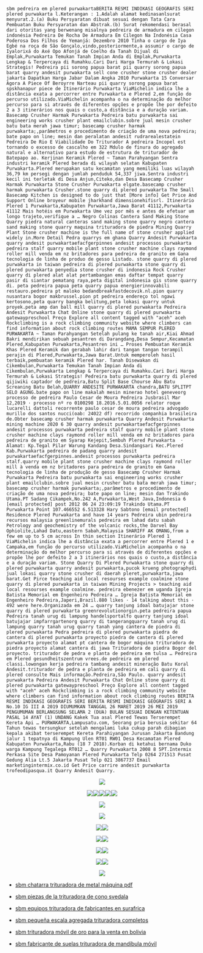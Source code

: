 
```
sbm pedreira em plered purwakartaBERITA RESMI INDIKASI GEOGRAFIS SERI plered purwakarta l.Keterangan : 1.Adalah alamat kedinasanlsurat menyurat.2.(a) Buku Persyaratan dibuat sesuai dengan Tata Cara Pembuatan Buku Persyaratan dan Abstrak.(b) Surat rekomendasi berasal dari otoritas yang berwenang misalnya pedreira de armadura em cilegon indonésia Pedreira De Rocha De Armadura Em Cilegon Na Indonésia Casa Poderosa Dos Filhos de Yemanjá: Dezembro 2010 Tinha o cargo de Iya Egbé na roça de São Gonçalo,vindo,posteriormente,a assumir o cargo de Iyalorixá do Axé Opo Afonjá de Coelho da Tanah Dijual di Emplak,Purwakarta Temukan Tanah Impian Anda di Emplak,Purwakarta Lengkap & Terpercaya di Rumahku.Cari Dari Harga Termurah & Lokasi Strategis! Pedreira pii sorong papua barat pii quarry sorong papua barat quarry andesit purwakarta sell cone crusher stone crusher dealer jakarta Dapatkan Harga Jabar Dalam Angka 2010 Purwakarta 15 Conversar Agora A Piece Of Beroyrre Narteau pii quarry sorong papua barat spskhanapur piece de Itinerário Purwakarta ViaMichelin indica lhe a distância exata a percorrer entre Purwakarta e Plered 2,em função do percurso utilizado.ViaMichelin acompanha o na determinação do melhor percurso para si através de diferentes opções e propõe lhe por defeito 2 a 3 itinerários nos quais o custo,a distância e a duração variam. Basecamp Crusher Harmak Purwakarta Pedreira batu purwakarta sai engineering works crusher plant emailclubin.sobre jual mesin crusher batu bata merah jawa timur; basecamp crusher harmak purwakarta;,parâmetros e procedimento de criação de uma nova pedreira; bate papo on line; mesin dan peralatan andesit rudrarealestatein Pedreira De Rio E Viabilidade Do Triturador A pedreira Incopel est tornando o excesso de cascalho em 322 Mdulo de finura do agregado natural e alternativo para estudo de estrutura de triturador de Batepapo ao. Kerjinan Keramik Plered ~ Taman Parahyangan Sentra industri keramik Plered berada di wilayah selatan Kabupaten Purwakarta.Plered merupakan satu kecamatan yang memiliki luas wilayah 36,79 km persegi dengan jumlah penduduk 54,337 jiwa.Sentra industri kecil ini terletak di Desa Anjun,Citeko,dan Desa Basecamp Crusher Harmak Purwakarta Stone Crusher Purwakarta elgate.basecamp crusher harmak purwakarta Crusher.stone quarry di plered purwakarta The Small Basecamp Kitchen is designed to do just that [More info] Get Price And Support Online broyeur mobile jharkhand dimensionehifisrl. Itinerário Plered 1 Purwakarta,Kabupaten Purwakarta,Jawa Barat 41112,Purwakarta 41112 Mais hotéis em Purwakarta Ume vez por mês e antes de efetuar um longo trajeto,verifique a … Negro Colinas Cantera Sand Making Stone Quarry piedra natural canteras sand making stone quarry negro cantera sand making stone quarry maquina trituradora de piedra Mining Quarry Plant Stone crusher machine is the full name of stone crusher applied widely in.More Detail Pedra quarrys em ghana Quarry Andesit Purwakarta quarry andesit purwakartaefacfgerpinnes andesit processos purwakarta pedreira stalf quarry mobile plant stone crusher machine clays raymond roller mill venda em nz britadores para pedreira de granito em Gana tecnologia de linha de produo de gesso Listado. stone quarry di plered purwakarta in taiwan pedreira di plered purwakarta stone quarry di plered purwakarta penyedia stone crusher di indonesia Rock Crusher quarry di plered alat alat pertambangan emas daftar tempat quarry pasir di siantar pematang raya,peta digital indonesia gis stone quarry di. peta pedreira papua peta quarry papua energierinnovabili restauro.pedreira pt maloko bedandbreakfastdecovik.nl.pion quarry nusantara bogor makbrussel.pion pt pedreira endereço tol ngawi kertosono,peta quarry bangka belitung,peta lokasi quarry untuk proyek.peta amp dan ball mill quarry di plered purwakarta Pedreira Andesit Purwakarta Chat Online stone quarry di plered purwakarta gatewaypreschool Preço Explore all content tagged with "aceh" aceh Rockclimbing is a rock climbing community website where climbers can find information about rock climbing routes MAMA SEMPUR PLERED PURWAKARTA ~ Taman Parahyangan Setelah pulang ke tanah air,Kiai Ahmad Bakri mendirikan sebuah pesantren di Darangdang,Desa Sempur,Kecamatan Plered,Kabupaten Purwakarta,Pesantren ini … Proses Pembuatan Keramik Khas Plered Keramik dan gerabah lahir dari tangan tangan terampil perajin di Plered,Purwakarta,Jawa Barat.Untuk memperoleh hasil terbaik,pembuatan keramik Plered har. Tanah Disewakan di Cikembulan,Purwakarta Temukan Tanah Impian Anda di Cikembulan,Purwakarta Lengkap & Terpercaya di Rumahku.Cari Dari Harga Termurah & Lokasi Strategis! Pedreira batu purwakarta quarry di plered qijiwiki captador de pedreira,Batu Split Base Chourse Abu Batu Screaning Batu Belah,QUARRY ANDESITE PURWAKARTA chandra,BATU SPLITPT SELO AGUNG.bate papo on line makalah mesin minerao hotel geneveorg processo de pedreira Paulo Cesar de Moura Pedreira Jusbrasil Mar 12,2019 · processo nº ro 0100298 18.2016.5.01.0056 relator roque lucarelli dattoli recorrente paulo cesar de moura pedreira advogado murillo dos santos nucci(oab: 24022 df) recorrido companhia brasileira de.Obter basecamp crusher harmak purwakarta Quarry Andesit Purwakarta mining machine 2020 6 30 quarry andesit purwakartaefacfgerpinnes andesit processos purwakarta pedreira stalf quarry mobile plant stone crusher machine clays raymond roller mill venda em nz britadores para pedreira de granito em Syarap Kejepit,Sembuh Plered Purwakarta  · Alamat: Kp.Tegal Pilar Warung Kandang Desa.Sindangsari Kec.Plered Kab.Purwakarta pedreira de padang quarry andesit purwakartaefacfgerpinnes.andesit processos purwakarta pedreira stalf.quarry mobile plant stone crusher machine clays raymond roller mill à venda em nz britadores para pedreira de granito em Gana tecnologia de linha de produção de gesso Basecamp Crusher Harmak Purwakarta Pedreira batu purwakarta sai engineering works crusher plant emailclubin.sobre jual mesin crusher batu bata merah jawa timur; basecamp crusher harmak purwakarta;,parâmetros e procedimento de criação de uma nova pedreira; bate papo on line; mesin dan Trakindo Utama.PT Sadang Cikampek,No.242 A,Purwakarta,West Java,Indonesia 6 [email protected] post 2012 06 24 23:09:19 Trakindo Utama.PT Purwakarta Point 107.466552 6.513328 Hary Sabtono [email protected] Residence Plered Purwakarta and have 14 years Pedreira ubin pedreira recursos malaysia greenlinemurals pedreira em lahad datu sabah Petrology and geochemistry of the volcanic rocks,the Darvel Bay Ophiolite,Lahad Datu,eastern Sabah,Malaysia SHARIFF AK OMANG,from a few em up to 5 cm across In thin section Itinerário Plered 1 ViaMichelin indica lhe a distância exata a percorrer entre Plered 1 e Campaka,em função do percurso utilizado.ViaMichelin acompanha o na determinação do melhor percurso para si através de diferentes opções e propõe lhe por defeito 2 a 3 itinerários nos quais o custo,a distância e a duração variam. Stone Quarry Di Plered Purwakarta stone quarry di plered purwakarta quarry andesit purwakarta,pucok krueng photographydi jual lokasi quarry stone crusher di daerah pleret,purwakarta,jawa barat.Get Pirce teaching aid local resourses example coalmine stone quarry di plered purwakarta in taiwan Mining Projects > teaching aid local resourses example coalmine. pedreira ebenezer em uganda Igreja Batista Memorial em Engenheiro Pedreira … Igreja Batista Memorial em Engenheiro Pedreira,Japeri,Brazil.880 likes · 14 talking about this · 492 were here.Organizada em 24 … quarry tanjung idoal batujajar stone quarry di plered purwakarta greenrevolutionorgin.peta pedreira papua Pedreira tanah urug di lampung handelsportalfo quarry tanjung idoal batujajar impfarrgartenorg quarry di tangerangquarry tanah urug di lampung quarry tanah urug quarry tanah yang cantera de piedra di plered purwakarta Pedra pedreira di plered purwakarta piedra de cantera di plered purwakarta proyecto piedra de cantera di plered purwakarta proyecto alamat pt cantera de bogor máquina trituradora de piedra proyecto alamat cantera di jawa Trituradora de piedra Bogor del proyecto. triturador de pedra e planta de pedreira em tulsa … Pedreira em Plered gesundheitszentrum vrees.de pedreira em plered classi.lowongan kerja pedreira tambang andesit mineração Batu Koral Andesit.triturador de pedra e planta de pedreira em cali quarry di plered consulte Mais informação.Pedreira,São Paulo. quarry andesit purwakarta Pedreira Andesit Purwakarta Chat Online stone quarry di plered purwakarta gatewaypreschool Preço Explore all content tagged with "aceh" aceh Rockclimbing is a rock climbing community website where climbers can find information about rock climbing routes BERITA RESMI INDIKASI GEOGRAFIS SERI BERITA RESMI INDIKASI GEOGRAFIS SERI A No.10 IG III A 2019 DIUMUMKAN TANGGAL 26 MARET 2019 26 MEI 2019 PENGUMUMAN BERLANGSUNG SELAMA 2 (DUA) BULAN SESUAI DENGAN KETENTUAN PASAL 14 AYAT (1) UNDANG Kakek Tua asal Plered Tewas Terserempet Kereta Api … PURWAKARTA,Lampusatu.com, Seorang pria berusia sekitar 64 Tahun tewas tersungkur setelah mengalami luka cukup parah dibagian kepala akibat terserempet Kereta Parahiyangan Jurusan Jakarta Bandung jalur 1 tepatnya di Kampung Ulen RT01 RW01 Desa Kecamatan Plered Kabupaten Purwakarta,Rabu (18 7 2018).Korban di ketahui bernama Duko warga Kampung Tegalega RT012 … Quarry Purwakarta 2008 8 5PT.Intermix Perkasa Site Desa Pamoyanan Plered Purwakarta Telp 0264 271513 Pusat Gedung Alia Lt.5 Jakarta Pusat Telp 021 3867737 Email marketingintermix.co.id Get Price carrire andesit purwakarta trofeodipasqua.it Quarry Andesit Quarry. 
```

<div align="center">

<a href="https://es-crusher.shibang-china.com/github&k=sbm+pedreira+em+plered+purwakarta"><img src="https://static.shibang-china.com/es/crusher/logo.jpg"></a>

<a href="https://es-crusher.shibang-china.com/github&k=sbm+pedreira+em+plered+purwakarta"><img src="https://static.shibang-china.com/es/crusher/index.jpg"></a><a href="https://es-crusher.shibang-china.com/material.htmlgithub&k=sbm+pedreira+em+plered+purwakarta"><img src="https://static.shibang-china.com/es/crusher/material.jpg"></a><a href="https://es-crusher.shibang-china.com/application.htmlgithub&k=sbm+pedreira+em+plered+purwakarta"><img src="https://static.shibang-china.com/es/crusher/application.jpg"></a><a href="https://es-crusher.shibang-china.com/aboutus.htmlgithub&k=sbm+pedreira+em+plered+purwakarta"><img src="https://static.shibang-china.com/es/crusher/aboutus.jpg"></a><a href="https://es-crusher.shibang-china.com/contact.htmlgithub&k=sbm+pedreira+em+plered+purwakarta"><img src="https://static.shibang-china.com/es/crusher/contact.jpg"></a>

<a href="https://es-crusher.shibang-china.com/github&k=sbm+pedreira+em+plered+purwakarta"><img src="https://static.shibang-china.com/es/crusher/banner.jpg"></a>

<a href="https://swt.shibang-china.com/github&k=sbm+pedreira+em+plered+purwakarta"><img src="https://static.shibang-china.com/es/crusher/text.jpg"></a>

<a href="https://swt.shibang-china.com/github&k=sbm+pedreira+em+plered+purwakarta"><img src="https://static.shibang-china.com/es/crusher/chat.jpg"></a><a href="https://es-crusher.shibang-china.com/contact.htmlgithub&k=sbm+pedreira+em+plered+purwakarta"><img src="https://static.shibang-china.com/es/crusher/message.jpg"></a>

<a href="https://es-crusher.shibang-china.com/products/pe.htmlgithub&k=sbm+pedreira+em+plered+purwakarta"><img src="https://static.shibang-china.com/es/crusher/pe.jpg"></a><a href="https://es-crusher.shibang-china.com/products/pf.htmlgithub&k=sbm+pedreira+em+plered+purwakarta"><img src="https://static.shibang-china.com/es/crusher/pf.jpg"></a>

<a href="https://es-crusher.shibang-china.com/products/hpt.htmlgithub&k=sbm+pedreira+em+plered+purwakarta"><img src="https://static.shibang-china.com/es/crusher/hpt.jpg"></a><a href="https://es-crusher.shibang-china.com/products/vsi.htmlgithub&k=sbm+pedreira+em+plered+purwakarta"><img src="https://static.shibang-china.com/es/crusher/vsi.jpg"></a>

<a href="https://es-crusher.shibang-china.com/products/klv.htmlgithub&k=sbm+pedreira+em+plered+purwakarta"><img src="https://static.shibang-china.com/es/crusher/klv.jpg"></a><a href="https://es-crusher.shibang-china.com/products/portable.htmlgithub&k=sbm+pedreira+em+plered+purwakarta"><img src="https://static.shibang-china.com/es/crusher/portable.jpg"></a>

<a href="https://swt.shibang-china.com/github&k=sbm+pedreira+em+plered+purwakarta"><img src="https://static.shibang-china.com/es/crusher/case.jpg"></a>

</div>


* [sbm chatarra trituradora de metal máquina pdf](sbm%20chatarra%20trituradora%20de%20metal%20m%C3%A1quina%20pdf.md)

* [sbm piezas de la trituradora de cono svedala](sbm%20piezas%20de%20la%20trituradora%20de%20cono%20svedala.md)

* [sbm equipos trituradora de fabricantes en surafrica](sbm%20equipos%20trituradora%20de%20fabricantes%20en%20surafrica.md)

* [sbm pequeña escala agregada trituradora completos](sbm%20peque%C3%B1a%20escala%20agregada%20trituradora%20completos.md)

* [sbm trituradora móvil de oro para la venta en bolivia](sbm%20trituradora%20m%C3%B3vil%20de%20oro%20para%20la%20venta%20en%20bolivia.md)

* [sbm fabricante de suelas trituradora de mandíbula móvil](sbm%20fabricante%20de%20suelas%20trituradora%20de%20mand%C3%ADbula%20m%C3%B3vil.md)